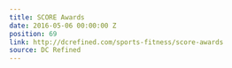 ```yaml
---
title: SCORE Awards
date: 2016-05-06 00:00:00 Z
position: 69
link: http://dcrefined.com/sports-fitness/score-awards
source: DC Refined
---
```



